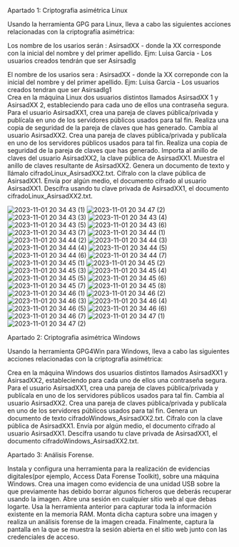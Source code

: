 Apartado 1: Criptografia asimétrica Linux

Usando la herramienta GPG para Linux, lleva a cabo las siguientes acciones relacionadas con la criptografía asimétrica:

Los nombre de los usarios serán : AsirsadXX - donde la XX corresponde con la inicial del nombre y del primer apellido. Ejm: Luisa Garcia - Los usuarios creados tendrán que ser Asirsadlg
 
El nombre de los usarios sera : AsirsadXX - donde la XX correponde con la inicial del nombre y del primer apellido. Ejm: Luisa Garcia - Los usuarios creados tendran que ser Asirsadlg1  
Crea en la máquina Linux dos usuarios distintos llamados AsirsadXX 1 y AsirsadXX 2, estableciendo para cada uno de ellos una contraseña segura. 
Para el usuario AsirsadXX1, crea una pareja de claves pública/privada y publícala en uno de los servidores públicos usados para tal fin.
Realiza una copia de seguridad de la pareja de claves que has generado.
Cambia al usuario AsirsadXX2. Crea una pareja de claves pública/privada y publícala en uno de los servidores públicos usados para tal fin.
Realiza una copia de seguridad de la pareja de claves que has generado.
Importa al anillo de claves del usuario AsirsadXX2, la clave pública de AsirsadXX1. Muestra el anillo de claves resultante de AsirsadXX2.
Genera un documento de texto y llámalo cifradoLinux_AsirsadXX2.txt. Cífralo con la clave pública de AsirsadXX1. Envía por algún medio, el documento cifrado al usuario AsirsadXX1.
Descífra usando tu clave privada de AsirsadXX1, el documento cifradoLinux_AsirsadXX2.txt.

![2023-11-01 20 34 43 (1)](https://github.com/rolando1803/Administrador_de_sistemas_informaticos_de_red/assets/55965131/62a7e365-fb85-4f7b-b6f2-0160bb55d6ca)
![2023-11-01 20 34 47 (2)](https://github.com/rolando1803/Administrador_de_sistemas_informaticos_de_red/assets/55965131/32707e46-2fc8-4724-bbeb-cb702fb74130)
![2023-11-01 20 34 43 (3)](https://github.com/rolando1803/Administrador_de_sistemas_informaticos_de_red/assets/55965131/d92302a3-05a6-4642-ac6f-0efdb62497b6)
![2023-11-01 20 34 43 (4)](https://github.com/rolando1803/Administrador_de_sistemas_informaticos_de_red/assets/55965131/955f73b1-1338-43f6-b44d-7131e5e616d8)
![2023-11-01 20 34 43 (5)](https://github.com/rolando1803/Administrador_de_sistemas_informaticos_de_red/assets/55965131/397c7683-8416-49db-b8fe-4a9c1a847b9d)
![2023-11-01 20 34 43 (6)](https://github.com/rolando1803/Administrador_de_sistemas_informaticos_de_red/assets/55965131/63466b03-bd80-4c17-aa28-2a53c9912940)
![2023-11-01 20 34 43 (7)](https://github.com/rolando1803/Administrador_de_sistemas_informaticos_de_red/assets/55965131/4aced557-e0e8-4fe7-b315-1dc01ece572c)
![2023-11-01 20 34 44 (1)](https://github.com/rolando1803/Administrador_de_sistemas_informaticos_de_red/assets/55965131/3a0160ac-5b4c-49a7-b893-ed731240d056)
![2023-11-01 20 34 44 (2)](https://github.com/rolando1803/Administrador_de_sistemas_informaticos_de_red/assets/55965131/ad3c77a1-59b4-4ceb-bbae-836ffa2685a2)
![2023-11-01 20 34 44 (3)](https://github.com/rolando1803/Administrador_de_sistemas_informaticos_de_red/assets/55965131/466eec25-1df9-439d-b312-5c83987804b2)
![2023-11-01 20 34 44 (4)](https://github.com/rolando1803/Administrador_de_sistemas_informaticos_de_red/assets/55965131/002bb504-1626-4d83-8d8e-0e2a794dc621)
![2023-11-01 20 34 44 (5)](https://github.com/rolando1803/Administrador_de_sistemas_informaticos_de_red/assets/55965131/ab61a779-a05b-4fce-b89d-503737fe5b31)
![2023-11-01 20 34 44 (6)](https://github.com/rolando1803/Administrador_de_sistemas_informaticos_de_red/assets/55965131/58aff220-a51f-4b7c-883c-64d9da8ad554)
![2023-11-01 20 34 44 (7)](https://github.com/rolando1803/Administrador_de_sistemas_informaticos_de_red/assets/55965131/7357271a-e7be-4925-8764-8da23ea16cd6)
![2023-11-01 20 34 45 (1)](https://github.com/rolando1803/Administrador_de_sistemas_informaticos_de_red/assets/55965131/6b9ca390-41cd-4513-afd4-2905962ca59f)
![2023-11-01 20 34 45 (2)](https://github.com/rolando1803/Administrador_de_sistemas_informaticos_de_red/assets/55965131/8444f547-1de9-4786-b549-f82927bfa24d)
![2023-11-01 20 34 45 (3)](https://github.com/rolando1803/Administrador_de_sistemas_informaticos_de_red/assets/55965131/a8f3944c-0776-4169-83de-95eee01dc1ec)
![2023-11-01 20 34 45 (4)](https://github.com/rolando1803/Administrador_de_sistemas_informaticos_de_red/assets/55965131/0eaf6730-4680-4964-b1d4-e3a0cff7df95)
![2023-11-01 20 34 45 (5)](https://github.com/rolando1803/Administrador_de_sistemas_informaticos_de_red/assets/55965131/253fad20-415c-4d6b-b211-4770cbeb4863)
![2023-11-01 20 34 45 (6)](https://github.com/rolando1803/Administrador_de_sistemas_informaticos_de_red/assets/55965131/3a348ce6-c4da-4de3-9421-248487c0402d)
![2023-11-01 20 34 45 (7)](https://github.com/rolando1803/Administrador_de_sistemas_informaticos_de_red/assets/55965131/bf5965bc-a5c0-44f0-9452-bed478a4243f)
![2023-11-01 20 34 45 (8)](https://github.com/rolando1803/Administrador_de_sistemas_informaticos_de_red/assets/55965131/189771b6-1cc3-45b4-8cda-7e5d563f4f51)
![2023-11-01 20 34 46 (1)](https://github.com/rolando1803/Administrador_de_sistemas_informaticos_de_red/assets/55965131/7ae8beeb-f2b1-4a51-beca-d8656ea084f4)
![2023-11-01 20 34 46 (2)](https://github.com/rolando1803/Administrador_de_sistemas_informaticos_de_red/assets/55965131/8e4d333b-165a-4333-b9c9-7efa90b7a451)
![2023-11-01 20 34 46 (3)](https://github.com/rolando1803/Administrador_de_sistemas_informaticos_de_red/assets/55965131/7cc00aaf-4573-4427-a295-adb5b3ccac01)
![2023-11-01 20 34 46 (4)](https://github.com/rolando1803/Administrador_de_sistemas_informaticos_de_red/assets/55965131/7f0818a4-4ae1-43fb-a184-6ce9fd42a233)
![2023-11-01 20 34 46 (5)](https://github.com/rolando1803/Administrador_de_sistemas_informaticos_de_red/assets/55965131/c6230a29-349b-4377-9507-d6835345678e)
![2023-11-01 20 34 46 (6)](https://github.com/rolando1803/Administrador_de_sistemas_informaticos_de_red/assets/55965131/77fd272c-7d13-4aea-8be8-854ae570e589)
![2023-11-01 20 34 46 (7)](https://github.com/rolando1803/Administrador_de_sistemas_informaticos_de_red/assets/55965131/ff9ed397-cd5a-491b-b203-394486565d2a)
![2023-11-01 20 34 47 (1)](https://github.com/rolando1803/Administrador_de_sistemas_informaticos_de_red/assets/55965131/3cc995c2-fc33-44a8-a0cf-b58021c7f70a)
![2023-11-01 20 34 47 (2)](https://github.com/rolando1803/Administrador_de_sistemas_informaticos_de_red/assets/55965131/6e56dc99-b4a5-406e-b4e5-5208b24f8dd5)


Apartado 2: Criptografia asimétrica Windows 

Usando la herramienta GPG4Win para Windows, lleva a cabo las siguientes acciones relacionadas con la criptografía asimétrica:

Crea en la máquina Windows dos usuarios distintos llamados AsirsadXX1 y AsirsadXX2, estableciendo para cada uno de ellos una contraseña segura. 
Para el usuario AsirsadXX1, crea una pareja de claves pública/privada y publícala en uno de los servidores públicos usados para tal fin.
Cambia al usuario AsirsadXX2. Crea una pareja de claves pública/privada y publícala en uno de los servidores públicos usados para tal fin.
Genera un documento de texto cifradoWindows_AsirsadXX2.txt. Cífralo con la clave pública de AsirsadXX1. Envía por algún medio, el documento cifrado al usuario AsirsadXX1.
Descífra usando tu clave privada de AsirsadXX1, el documento cifradoWindows_AsirsadXX2.txt.

Apartado 3: Análisis Forense.

Instala y configura una herramienta para la realización de evidencias digitales(por ejemplo, Access Data Forense Toolkit), sobre una máquina Windows.
Crea una imagen como evidencia de una unidad USB sobre la que previamente has debido borrar algunos ficheros que deberás recuperar usando la imagen.
Abre una sesión en cualquier sitio web al que debas logarte. Usa la herramienta anterior para capturar toda la información existente en la memoria RAM. Monta dicha captura sobre una imagen y realiza un análisis forense de la imagen creada. Finalmente, captura la pantalla en la que se muestra la sesión abierta en el sitio web junto con las credenciales de acceso.

